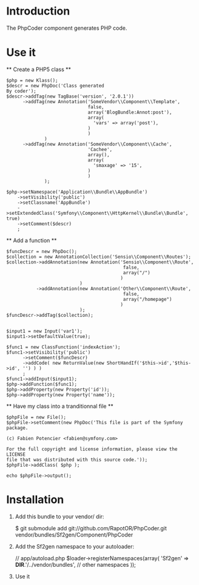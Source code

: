 Introduction
============

The PhpCoder component generates PHP code.

Use it
======

** Create a PHP5 class **

    $php = new Klass();
    $descr = new PhpDoc('Class generated
    By coder');
    $descr->addTag(new TagBase('version', '2.0.1'))
          ->addTag(new Annotation('SomeVendor\\Component\\Template', 
                                  false,
                                  array('BlogBundle:Annot:post'), 
                                  array(
                                    'vars' => array('post'),
                                  )
                                  )
                  )            
          ->addTag(new Annotation('SomeVendor\\Component\\Cache',
                                  'Cachee',
                                  array(), 
                                  array(
                                    'smaxage' => '15',
                                  )
                                  )
                  );            

    $php->setNamespace('Application\\Bundle\\AppBundle')
        ->setVisibility('public')
        ->setClassname('AppBundle')
        ->setExtendedClass('Symfony\\Component\\HttpKernel\\Bundle\\Bundle', true)
        ->setComment($descr)
        ;
        
** Add a function **

    $funcDescr = new PhpDoc();
    $collection = new AnnotationCollection('Sensio\\Component\\Routes');
    $collection->addAnnotation(new Annotation('Sensio\\Component\\Route', 
                                               false,
                                               array("/")
                                              )
                               )                    
               ->addAnnotation(new Annotation('Other\\Component\\Route',
                                               false,
                                               array("/homepage")
                                              )
                               );
    $funcDescr->addTag($collection);


    $input1 = new Input('var1');
    $input1->setDefaultValue(true);

    $func1 = new ClassFunction('indexAction');
    $func1->setVisibility('public')
          ->setComment($funcDescr)
          ->addCode( new ReturnValue(new ShortHandIf('$this->id','$this->id', '') ) )
          ;
    $func1->addInput($input1);                
    $php->addFunction($func1);
    $php->addProperty(new Property('id'));
    $php->addProperty(new Property('name'));

** Have my class into a tranditionnal file **

    $phpFile = new File();
    $phpFile->setComment(new PhpDoc('This file is part of the Symfony package.

    (c) Fabien Potencier <fabien@symfony.com>

    For the full copyright and license information, please view the LICENSE
    file that was distributed with this source code.'));
    $phpFile->addClass( $php );

    echo $phpFile->output();

Installation
============

  1. Add this bundle to your vendor/ dir:

        $ git submodule add git://github.com/RapotOR/PhpCoder.git vendor/bundles/Sf2gen/Component/PhpCoder

  2. Add the Sf2gen namespace to your autoloader:

        // app/autoload.php
        $loader->registerNamespaces(array(
            'Sf2gen' => __DIR__.'/../vendor/bundles',
            // other namespaces
        ));

  3. Use it
